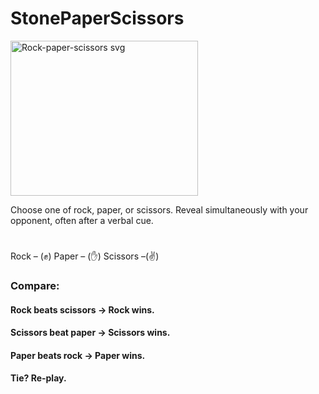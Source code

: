 # StonePaperScissors

<img width="300" height="248" alt="Rock-paper-scissors svg" src="https://github.com/user-attachments/assets/75a53227-13ca-4016-b03b-996965609064" />

Choose one of rock, paper, or scissors.
Reveal simultaneously with your opponent, often after a verbal cue.
#
Rock – (✊)
Paper – (✋)
Scissors –(✌️)

<h3>Compare:</h3>
<h4> Rock beats scissors → Rock wins. </h4>
<h4> Scissors beat paper → Scissors wins.</h4>
<h4> Paper beats rock → Paper wins.</h4>
<h4> Tie? Re-play.</h4>
